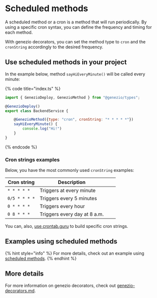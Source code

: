 # Scheduled methods

A scheduled method or a cron is a method that will run periodically. By using a specific cron syntax, you can define the frequency and timing for each method.

With genezio decorators, you can set the method type to `cron` and the `cronString` accordingly to the desired frequency.

## Use scheduled methods in your project

In the example below, method `sayHiEveryMinute()` will be called every minute:

{% code title="index.ts" %}
```javascript
import { GenezioDeploy, GenezioMethod } from "@genezio/types";

@GenezioDeploy()
export class BackendService {

    @GenezioMethod({type: "cron", cronString: "* * * * *"})
    sayHiEveryMinute() {
        console.log("Hi!")
    }
}
```
{% endcode %}

### Cron strings examples

Below, you have the most commonly used `cronString` examples:

<table><thead><tr><th>Cron string</th><th>Description</th><th data-hidden></th><th data-hidden></th></tr></thead><tbody><tr><td><code>* * * * *</code></td><td>Triggers at every minute</td><td></td><td></td></tr><tr><td><code>0/5 * * * *</code></td><td>Triggers every 5 minutes</td><td></td><td></td></tr><tr><td><code>0 * * * *</code></td><td>Triggers every hour</td><td></td><td></td></tr><tr><td><code>0 8 * * *</code></td><td>Triggers every day at 8 a.m.</td><td></td><td></td></tr></tbody></table>

You can, also, [use crontab.guru](https://crontab.guru/) to build specific cron strings.

## Examples using scheduled methods

{% hint style="info" %}
For more details, check out an example using [scheduled methods](https://github.com/Genez-io/genezio-examples/tree/master/javascript/cron).
{% endhint %}

## More details

For more information on genezio decorators, check out [genezio-decorators.md](../project-structure/genezio-decorators.md "mention").

